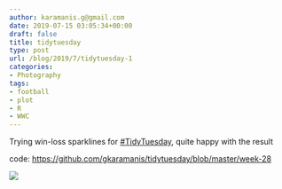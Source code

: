 ```yaml
---
author: karamanis.g@gmail.com
date: 2019-07-15 03:05:34+00:00
draft: false
title: tidytuesday
type: post
url: /blog/2019/7/tidytuesday-1
categories:
- Photography
tags:
- football
- plot
- R
- WWC
---
```


Trying win-loss sparklines for [#TidyTuesday](https://mobile.twitter.com/hashtag/TidyTuesday?src=hashtag_click), quite happy with the result

code: https://github.com/gkaramanis/tidytuesday/blob/master/week-28  




  
   ![](https://images.squarespace-cdn.com/content/v1/4f3f61bae4b063b909445965/1563159900084-P6T99XAB56M2RCU947UF/ke17ZwdGBToddI8pDm48kOM0wi0zWgY49OChaGdbQod7gQa3H78H3Y0txjaiv_0fDoOvxcdMmMKkDsyUqMSsMWxHk725yiiHCCLfrh8O1z5QPOohDIaIeljMHgDF5CVlOqpeNLcJ80NK65_fV7S1UQm-dUUJalI5hpyo_WmK1znWXHzgmKrnzlC6TU6GdiPuOpYghpI-Ha_TwZsqqmJXng/wwc.png?format=original)

  


